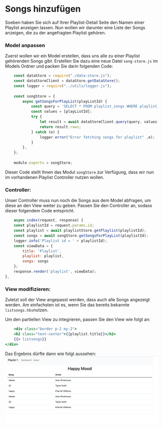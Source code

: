 # Songs hinzufügen

Soeben haben Sie sich auf Ihrer Playlist-Detail Seite den Namen einer Playlist anzeigen lassen.
Nun wollen wir darunter eine Liste der Songs anzeigen, die zu der angefragten Playlist gehören.

### Model anpassen
Zuerst wollen wir ein Model erstellen, dass uns alle zu einer Playlist gehörenden Songs gibt.
Erstellen Sie dazu eine neue Datei `song-store.js` im Models Ordner und packen Sie darin folgenden Code:

~~~ js
    const dataStore = require("./data-store.js"); 
    const dataStoreClient = dataStore.getDataStore(); 
    const logger = require("../utils/logger.js"); 
     
    const songStore = { 
        async getSongsForPlayList(playListId) { 
            const query = 'SELECT * FROM playlist_songs WHERE playlist_id=$1'; 
            const values = [playListId]; 
            try { 
                let result = await dataStoreClient.query(query, values); 
                return result.rows; 
            } catch (e) { 
                logger.error("Error fetching songs for playlist" ,e); 
            } 
        }, 
    }; 
     
    module.exports = songStore; 
~~~

Dieser Code stellt Ihnen das Modul `songStore` zur Verfügung, dass wir nun im vorhandenen Playlist Controller nutzen wollen.

### Controller: 
Unser Controller muss nun noch die Songs aus dem Model abfragen, um diese an den View weiter zu geben.
Passen Sie den Controller an, sodass dieser folgendem Code entspricht.

~~~ js
    async index(request, response) { 
    const playlistId = request.params.id; 
    const playlist = await playlistStore.getPlaylist(playlistId); 
    const songs = await songStore.getSongsForPlayList(playlistId); 
    logger.info('Playlist id = ' + playlistId); 
    const viewData = { 
        title: 'Playlist', 
        playlist: playlist, 
        songs: songs 
    }; 
    response.render('playlist', viewData); 
}, 
~~~

### View modifizieren:
Zuletzt soll der View angepasst werden, dass auch alle Songs angezeigt werden. Am einfachsten ist es, wenn Sie das bereits bekannte `listsongs.hbs`nutzen.

Um den partiellen View zu integrieren, passen Sie den View wie folgt an:
~~~ handlebars
    <div class="border p-2 my-2"> 
    <h2 class="text-center">{{playlist.title}}</h2> 
    {{> listsongs}} 
</div> 
~~~

Das Ergebnis dürfte dann wie folgt aussehen:
![img.png](img/Anpassung_07.png)